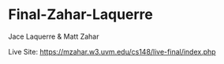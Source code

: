 # Final-Zahar-Laquerre
Jace Laquerre & Matt Zahar

Live Site: https://mzahar.w3.uvm.edu/cs148/live-final/index.php